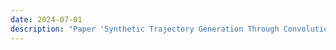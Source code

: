 ```yaml
---
date: 2024-07-01
description: "Paper 'Synthetic Trajectory Generation Through Convolutional Neural Networks' accepted for publication at the International Conference on Privacy, Security & Trust (PST 2024)'. Congratulations to all authors: Jesse Merhi, Erik Buchholz and Salil S. Kanhere."
---
```


